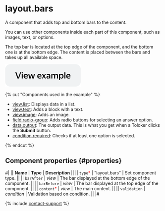 # layout.bars

A component that adds top and bottom bars to the content.

You can use other components inside each part of this component, such as images, text, or options.

The top bar is located at the top edge of the component, and the bottom one is at the bottom edge. The content is placed between the bars and takes up all available space.

[![View example](../_images/buttons/view-example.svg)](https://ya.cc/t/QzAxy9hY44Wxcf)

{% cut "Components used in the example" %}

- [view.list](view.list.md): Displays data in a list.
- [view.text](view.text.md): Adds a block with a text.
- [view.image](view.image.md): Adds an image.
- [field.radio-group](field.radio-group.md): Adds radio buttons for selecting an answer option.
- [data.output](../operations/work-with-data.md): The output data. This is what you get when a Toloker clicks the **Submit** button.
- [condition.required](condition.required.md): Checks if at least one option is selected.

{% endcut %}

## Component properties {#properties}

#|
|| **Name** | **Type** | **Description** ||
|| `type`<span style="color: red">\*</span> | "layout.bars" | Set component type. ||
|| `barAfter` | _view_ | The bar displayed at the bottom edge of the component. ||
|| `barBefore` | _view_ | The bar displayed at the top edge of the component. ||
|| `content`<span style="color: red">\*</span> | _view_ | The main content. ||
|| `validation` | _condition_ | Validation based on condition. ||
|#

{% include [contact-support](../_includes/contact-support.md) %}
